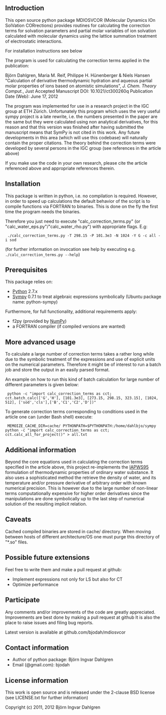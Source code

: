 ## Introduction
This open source python package MDIOSVCOR (Molecular Dynamics IOn SolVation CORrections) provides routines for calculating the correction terms for solvation parameters and partial molar variables of ion solvation calculated with molecular dynamics using the lattice summation treatment of electrostatic interactions.

For installation instructions see below

The program is used for calculating the correction terms applied in the publication:

   Björn Dahlgren, Maria M. Reif, Philippe H. Hünenberger & Niels Hansen
   "Calculation of derivative thermodynamic hydration and aqueous partial
   molar properties of ions based on atomistic simulations",
   *J. Chem. Theory Comput.*, Just Accepted Manuscript
   DOI: 10.1021/ct300260q
   Publication Date (Web): June 17, 2012

The program was implemented for use in a research project in the IGC group at ETH Zürich.
Unfortunately this program which uses the very useful sympy project is a late rewrite, i.e. the
numbers presented in the paper are the same but they were calculated using non analytical derivatives,
for this reason and that this version was finished after having submitted the manuscript means that SymPy
is not cited in this work. Any future developments in this area (which will use this codebase) will naturally
contain the proper citations.
The theory behind the correction terms were developed by several persons in the IGC group (see references in the article above)

If you make use the code in your own research, please cite the article referenced above and appropriate references therein.

## Installation
This package is written in python, i.e. no compilation is required.
However, in order to speed up calculations the default behavior of the script is to compile functions via FORTRAN to binaries. This is done on the fly the first time the program needs the binaries.

Therefore you just need to execute "calc_correction_terms.py" (or "calc_water_eps.py"/"calc_water_rho.py") with appropriate flags. E.g:

     ./calc_correction_terms.py -T 298.15 -P 101.3e3 -N 1024 -Y G -c all -i sod

(for further information on invocation see help by executing e.g. `./calc_correction_terms.py --help`)

## Prerequisites
This package relies on:

- [Python](http://python.org) 2.7.x
- [Sympy](http://sympy.org) 0.7.1 to treat algebraic expressions symbolically (Ubuntu package name: python-sympy)

Furthermore, for full functionality, additional requirements apply:

- f2py (provided by [NumPy](http://numpy.scipy.org/))
- a FORTRAN compiler (if compiled versions are wanted)

## More advanced usage
To calculate a large number of correction terms takes a rather long
while due to the symbolic treatment of the expressions and use of
explicit units on the numerical parameters. Therefore it might be of
interest to run a batch job and store the output in an easily parsed
format.

An example on how to run this kind of batch calculation for large number of different parameters is given below:

     python -c "import calc_correction_terms as cct; cct.batch_calc(['G','H'], [101.3e3], [273.15, 298.15, 323.15], [1024, 512], ['sod','cls'],['B','C1','C2','D'])"

To generate correction terms corresponding to conditions used in the article one can (under Bash shell) execute:

     MEMOIZE_CACHE_DIR=cache/ PYTHONPATH=$PYTHONPATH:/home/dahlbjo/sympy python -c "import calc_correction_terms as cct; cct.calc_all_for_project()" > all.txt

## Additional information
Beyond the core equations used in calculating the correction terms specified in the article above,
this project re-implements the [IAPWS95](http://iapws.org) formulation of thermodynamic properties
of ordinary water substance. It also uses a sophisticated method the retrieve the density of water,
and its temperature and/or pressure derivative of arbitrary order with known numerical precision.
This is however due to the large number of non-linear terms computationally expensive for higher
order derivatives since the manipulations are done symbolically up to the last step of numerical
solution of the resulting implicit relation.

## Caveats
Cached compiled binaries are stored in cache/ directory. When moving between hosts of different architecture/OS
one must purge this directory of "*.so" files.

## Possible future extensions
Feel free to write them and make a pull request at github:
- Implement expressions not only for LS but also for CT
- Optimize performance

## Participate
Any comments and/or improvements of the code are greatly appreciated.
Improvements are best done by making a pull request at github
It is also the place to raise issues and filing bug reports.

Latest version is available at github.com/bjodah/mdiosvcor


## Contact information
- Author of python package: Björn Ingvar Dahlgren
- Email (@gmail.com): bjodah

## License information
This work is open source and is released under the 2-clause BSD license (see LICENSE.txt for further information)

Copyright (c) 2011, 2012 Björn Ingvar Dahlgren
